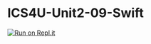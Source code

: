 # ICS4U-Unit2-09-Swift

[![Run on Repl.it](https://repl.it/badge/github/jaeyoon-lee2/ICS4U-Unit2-09-Swift)](https://repl.it/github/jaeyoon-lee2/ICS4U-Unit2-09-Swift)
